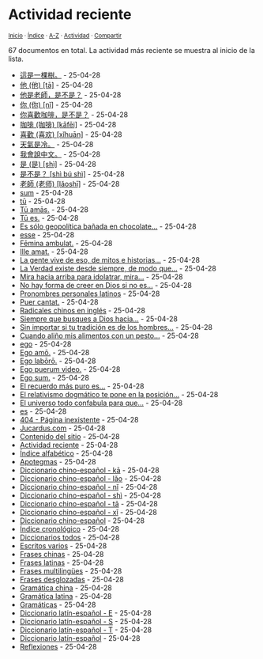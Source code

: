 # Actividad reciente
<sup>[Inicio](https://github.com/jucardus/jucardus.github.io/blob/main/readme.md) · [Índice](https://github.com/jucardus/jucardus.github.io/blob/main/readme.md#contenido) · [A-Z](https://github.com/jucardus/jucardus.github.io/blob/main/indices/alfabetico.md) · [Actividad](https://github.com/jucardus/jucardus.github.io/blob/main/indices/actividad.md) · [Compartir](https://x.com/intent/tweet?text=La%20actividad%20m%C3%A1s%20reciente%20en%20Jucardus%2C%20con%20las%20entradas%20m%C3%A1s%20recientes%20al%20inicio%20de%20la%20lista.%0A%E2%86%92%20https%3A%2F%2Fgithub.com%2Fjucardus%2Frepo%2Fblob%2Fmain%2Findices%2Factividad.md%0A%0A%23indcs_jucardus%0A%40jucardus)</sup>

67 documentos en total. La actividad más reciente se muestra al inicio de la lista.

* [這是一棵樹。](https://github.com/jucardus/jucardus.github.io/blob/main/contenido/z/h/e/zhe4-shi2-yi1-ke1-shu4.md) - 25-04-28
* [他 (他) [tā]](https://github.com/jucardus/jucardus.github.io/blob/main/contenido/t/a/1/ta1-20182.md) - 25-04-28
* [他是老師，是不是？](https://github.com/jucardus/jucardus.github.io/blob/main/contenido/t/a/1/ta1-shi4-lao3-shi1-shi4-bu2-shi4.md) - 25-04-28
* [你 (你) [nǐ]](https://github.com/jucardus/jucardus.github.io/blob/main/contenido/n/i/3/ni3-20320.md) - 25-04-28
* [你喜歡咖啡，是不是？](https://github.com/jucardus/jucardus.github.io/blob/main/contenido/n/i/3/ni3-xi3-huan1-ka1-fei1-shi4-bu2-shi4.md) - 25-04-28
* [咖啡 (咖啡) [kāfēi]](https://github.com/jucardus/jucardus.github.io/blob/main/contenido/k/a/1/ka1-fei1.md) - 25-04-28
* [喜歡 (喜欢) [xǐhuān]](https://github.com/jucardus/jucardus.github.io/blob/main/contenido/x/i/3/xi3-huan1.md) - 25-04-28
* [天氣是冷。](https://github.com/jucardus/jucardus.github.io/blob/main/contenido/t/i/a/tian1-qi4-shi4-leng3.md) - 25-04-28
* [我會說中文。](https://github.com/jucardus/jucardus.github.io/blob/main/contenido/w/o/3/wo3-hui4-shuo1-zhong1-wen2.md) - 25-04-28
* [是 (是) [shì]](https://github.com/jucardus/jucardus.github.io/blob/main/contenido/s/h/i/shi4-26159.md) - 25-04-28
* [是不是？ [shì bú shì]](https://github.com/jucardus/jucardus.github.io/blob/main/contenido/s/h/i/shi4-bu2-shi4.md) - 25-04-28
* [老師 (老师) [lǎoshī]](https://github.com/jucardus/jucardus.github.io/blob/main/contenido/l/a/o/lao3-shi1.md) - 25-04-28
* [sum](https://github.com/jucardus/jucardus.github.io/blob/main/contenido/s/u/m/sum.md) - 25-04-28
* [tū](https://github.com/jucardus/jucardus.github.io/blob/main/contenido/t/u/m/tu.md) - 25-04-28
* [Tū amās.](https://github.com/jucardus/jucardus.github.io/blob/main/contenido/t/u/a/tu-amas.md) - 25-04-28
* [Tū es.](https://github.com/jucardus/jucardus.github.io/blob/main/contenido/t/u/e/tu-es.md) - 25-04-28
* [Es sólo geopolítica bañada en chocolate...](https://github.com/jucardus/jucardus.github.io/blob/main/contenido/e/s/s/es-solo-geopolitica-banada-en.md) - 25-04-28
* [esse](https://github.com/jucardus/jucardus.github.io/blob/main/contenido/e/s/s/esse.md) - 25-04-28
* [Fēmina ambulat.](https://github.com/jucardus/jucardus.github.io/blob/main/contenido/f/e/m/femina-ambulat.md) - 25-04-28
* [Ille amat.](https://github.com/jucardus/jucardus.github.io/blob/main/contenido/i/l/l/ille-amat.md) - 25-04-28
* [La gente vive de eso, de mitos e historias...](https://github.com/jucardus/jucardus.github.io/blob/main/contenido/l/a/g/la-gente-vive-de-eso.md) - 25-04-28
* [La Verdad existe desde siempre, de modo que...](https://github.com/jucardus/jucardus.github.io/blob/main/contenido/l/a/v/la-verdad-existe-desde-siempre.md) - 25-04-28
* [Mira hacia arriba para idolatrar, mira...](https://github.com/jucardus/jucardus.github.io/blob/main/m/i/r/contenidomira-hacia-arriba-para-idolatrar.md) - 25-04-28
* [No hay forma de creer en Dios si no es...](https://github.com/jucardus/jucardus.github.io/blob/main/contenido/n/o/h/no-hay-forma-de-creer-en.md) - 25-04-28
* [Pronombres personales latinos](https://github.com/jucardus/jucardus.github.io/blob/main/contenido/p/r/o/pronombres-personales-latinos.md) - 25-04-28
* [Puer cantat.](https://github.com/jucardus/jucardus.github.io/blob/main/contenido/p/u/e/puer-cantat.md) - 25-04-28
* [Radicales chinos en inglés](https://github.com/jucardus/jucardus.github.io/blob/main/contenido/r/a/d/radicales-chinos-ingles.md) - 25-04-28
* [Siempre que busques a Dios hacia...](https://github.com/jucardus/jucardus.github.io/blob/main/contenido/s/i/e/siempre-que-busques-a-dios.md) - 25-04-28
* [Sin importar si tu tradición es de los hombres...](https://github.com/jucardus/jucardus.github.io/blob/main/contenido/s/i/n/sin-importar-si-tu-tradicion.md) - 25-04-28
* [Cuando aliño mis alimentos con un pesto...](https://github.com/jucardus/jucardus.github.io/blob/main/contenido/c/u/a/cuando-alino-mis-alimentos-con.md) - 25-04-28
* [ego](https://github.com/jucardus/jucardus.github.io/blob/main/contenido/e/g/o/ego.md) - 25-04-28
* [Ego amō.](https://github.com/jucardus/jucardus.github.io/blob/main/contenido/e/g/o/ego-amo.md) - 25-04-28
* [Ego labōrō.](https://github.com/jucardus/jucardus.github.io/blob/main/contenido/e/g/o/ego-laboro.md) - 25-04-28
* [Ego puerum video.](https://github.com/jucardus/jucardus.github.io/blob/main/contenido/e/g/o/ego-puerum-video.md) - 25-04-28
* [Ego sum.](https://github.com/jucardus/jucardus.github.io/blob/main/contenido/e/g/o/ego-sum.md) - 25-04-28
* [El recuerdo más puro es...](https://github.com/jucardus/jucardus.github.io/blob/main/contenido/e/l/r/el-recuerdo-mas-puro-es.md) - 25-04-28
* [El relativismo dogmático te pone en la posición...](https://github.com/jucardus/jucardus.github.io/blob/main/contenido/e/l/r/el-relativismo-dogmatico-te-pone.md) - 25-04-28
* [El universo todo confabula para que...](https://github.com/jucardus/jucardus.github.io/blob/main/contenido/e/u/n/el-universo-todo-confabula-para.md) - 25-04-28
* [es](https://github.com/jucardus/jucardus.github.io/blob/main/contenido/e/s/m/es.md) - 25-04-28
* [404 - Página inexistente](https://github.com/jucardus/jucardus.github.io/blob/main/404.md) - 25-04-28
* [Jucardus.com](https://github.com/jucardus/jucardus.github.io/blob/main/index.md) - 25-04-28
* [Contenido del sitio](https://github.com/jucardus/jucardus.github.io/blob/main/contenido/contenido.md) - 25-04-28
* [Actividad reciente](https://github.com/jucardus/jucardus.github.io/blob/main/indices/actividad.md) - 25-04-28
* [Índice alfabético](https://github.com/jucardus/jucardus.github.io/blob/main/indices/alfabetico.md) - 25-04-28
* [Apotegmas](https://github.com/jucardus/jucardus.github.io/blob/main/indices/apotegmas.md) - 25-04-28
* [Diccionario chino-español - kā](https://github.com/jucardus/jucardus.github.io/blob/main/indices/chino-espanol-ka1.md) - 25-04-28
* [Diccionario chino-español - lǎo](https://github.com/jucardus/jucardus.github.io/blob/main/indices/chino-espanol-lao3.md) - 25-04-28
* [Diccionario chino-español - nǐ](https://github.com/jucardus/jucardus.github.io/blob/main/indices/chino-espanol-ni3.md) - 25-04-28
* [Diccionario chino-español - shì](https://github.com/jucardus/jucardus.github.io/blob/main/indices/chino-espanol-shi4.md) - 25-04-28
* [Diccionario chino-español - tā](https://github.com/jucardus/jucardus.github.io/blob/main/indices/chino-espanol-ta1.md) - 25-04-28
* [Diccionario chino-español - xǐ](https://github.com/jucardus/jucardus.github.io/blob/main/indices/chino-espanol-xi3.md) - 25-04-28
* [Diccionario chino-español](https://github.com/jucardus/jucardus.github.io/blob/main/indices/chino-espanol.md) - 25-04-28
* [Índice cronológico](https://github.com/jucardus/jucardus.github.io/blob/main/indices/cronologico.md) - 25-04-28
* [Diccionarios todos](https://github.com/jucardus/jucardus.github.io/blob/main/indices/diccionarios.md) - 25-04-28
* [Escritos varios](https://github.com/jucardus/jucardus.github.io/blob/main/indices/escritos.md) - 25-04-28
* [Frases chinas](https://github.com/jucardus/jucardus.github.io/blob/main/indices/frases-chinas.md) - 25-04-28
* [Frases latinas](https://github.com/jucardus/jucardus.github.io/blob/main/indices/frases-latinas.md) - 25-04-28
* [Frases multilingües](https://github.com/jucardus/jucardus.github.io/blob/main/indices/frases-multilingues.md) - 25-04-28
* [Frases desglozadas](https://github.com/jucardus/jucardus.github.io/blob/main/indices/frases.md) - 25-04-28
* [Gramática china](https://github.com/jucardus/jucardus.github.io/blob/main/indices/gramatica-china.md) - 25-04-28
* [Gramática latina](https://github.com/jucardus/jucardus.github.io/blob/main/indices/gramatica-latina.md) - 25-04-28
* [Gramáticas](https://github.com/jucardus/jucardus.github.io/blob/main/indices/gramaticas.md) - 25-04-28
* [Diccionario latín-español - E](https://github.com/jucardus/jucardus.github.io/blob/main/indices/latin-espanol-e.md) - 25-04-28
* [Diccionario latín-español - S](https://github.com/jucardus/jucardus.github.io/blob/main/indices/latin-espanol-s.md) - 25-04-28
* [Diccionario latín-español - T](https://github.com/jucardus/jucardus.github.io/blob/main/indices/latin-espanol-t.md) - 25-04-28
* [Diccionario latín-español](https://github.com/jucardus/jucardus.github.io/blob/main/indices/latin-espanol.md) - 25-04-28
* [Reflexiones](https://github.com/jucardus/jucardus.github.io/blob/main/indices/reflexiones.md) - 25-04-28
